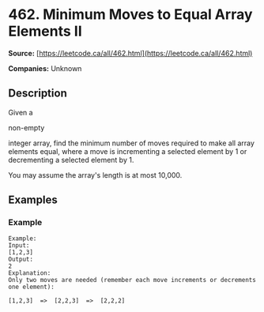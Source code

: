 # 462. Minimum Moves to Equal Array Elements II

**Source:** [https://leetcode.ca/all/462.html](https://leetcode.ca/all/462.html)

**Companies:** Unknown

## Description

Given a

non-empty

integer array, find the minimum number of moves required to make all
        array elements equal, where a move is incrementing a selected element by 1 or decrementing a
        selected element by 1.

You may assume the array's length is at most 10,000.

## Examples

### Example

```
Example:
Input:
[1,2,3]
Output:
2
Explanation:
Only two moves are needed (remember each move increments or decrements one element):

[1,2,3]  =>  [2,2,3]  =>  [2,2,2]
```

